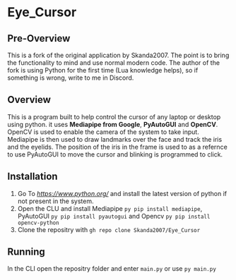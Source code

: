 # Eye_Cursor

## Pre-Overview
This is a fork of the original application by Skanda2007. The point is to bring the functionality to mind and use normal modern code. The author of the fork is using Python for the first time (Lua knowledge helps), so if something is wrong, write to me in Discord.

## Overview
This is a program built to help control the cursor of any laptop or desktop using python. it uses **Mediapipe from Google**, **PyAutoGUI** and **OpenCV**. OpenCV is used to enable the camera of the system to take input. Mediapipe is then used to draw landmarks over the face and track the iris and the eyelids. The position of the iris in the frame is used to as a refernce to use PyAutoGUI to move the cursor and blinking is programmed to click.

## Installation
1. Go To _https://www.python.org/_ and install the latest version of python if not present in the system.
2. Open the CLU and install Mediapipe `py pip install mediapipe`, PyAutoGUI `py pip install pyautogui` and Opencv `py pip install opencv-python`
3. Clone the repositry with `gh repo clone Skanda2007/Eye_Cursor`

## Running
In the CLI open the repositry folder and enter `main.py` or use `py main.py`
